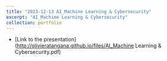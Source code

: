 ```yaml
---
title: "2023-12-13 AI_Machine Learning & Cybersecurity"
excerpt: "AI_Machine Learning & Cybersecurity"
collection: portfolio
--- 
```


* [Link to the presentation](http://olivieratangana.github.io/files/AI_Machine Learning & Cybersecurity.pdf)
